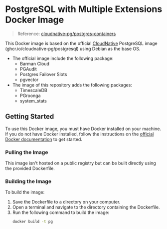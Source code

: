 # PostgreSQL with Multiple Extensions Docker Image

> Reference: [cloudnative-pg/postgres-containers](https://github.com/cloudnative-pg/postgres-containers)

This Docker image is based on the official [CloudNative](https://github.com/cloudnative-pg/cloudnative-pg) PostgreSQL image (ghcr.io/cloudnative-pg/postgresql) using Debian as the base OS.

- The official image include the following package:
  - Barman Cloud
  - PGAudit
  - Postgres Failover Slots
  - pgvector
- The image of this repository adds the following packages:
  - TimescaleDB
  - PGroonga
  - system_stats

## Getting Started

To use this Docker image, you must have Docker installed on your machine. If you do not have Docker installed, follow the instructions on the [official Docker documentation](https://docs.docker.com/get-docker/) to get started.

### Pulling the Image

This image isn't hosted on a public registry but can be built directly using the provided Dockerfile.

### Building the Image

To build the image:

1. Save the Dockerfile to a directory on your computer.
2. Open a terminal and navigate to the directory containing the Dockerfile.
3. Run the following command to build the image:
   ```bash
   docker build -t pg
   ```

